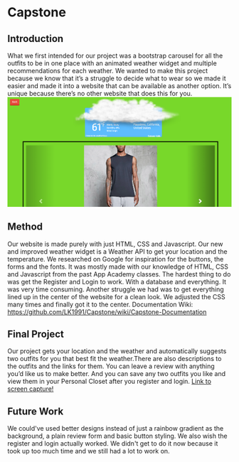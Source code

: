 # Capstone
## Introduction
  What we first intended for our project was a bootstrap carousel for all the outfits to be in one place with an animated weather widget and multiple recommendations for each weather. We wanted to make this project because we know that it’s a struggle to decide what to wear so we made it easier and made it into a website that can be available as another option. It’s unique because there’s no other website that does this for you. ![Mockup](https://github.com/LK1991/Capstone/blob/master/Documentation/dfghj.png) <br>
## Method
  Our website is made purely with just HTML, CSS and Javascript. Our new and improved weather widget is a Weather API to get your location and the temperature. We researched on Google for inspiration for the buttons, the forms and the fonts. It was mostly made with our knowledge of HTML, CSS and Javascript from the past App Academy classes. The hardest thing to do was get the Register and Login to work. With a database and everything. It was very time consuming. Another struggle we had was to get everything lined up in the center of the website for a clean look. We adjusted the CSS many times and finally got it to the center. 
  Documentation Wiki: https://github.com/LK1991/Capstone/wiki/Capstone-Documentation <br>
## Final Project
  Our project gets your location and the weather and automatically suggests two outfits for you that best fit the weather.There are also descriptions to the outfits and the links for them. You can leave a review with anything you’d like us to make better. And you can save any two outfits you like and view them in your Personal Closet after you register and login. [Link to screen capture!](https://drive.google.com/file/d/0BxE9lOykpS6EcURBNHV5cm9PZWs/view)<br>
## Future Work
  We could've used better designs instead of just a rainbow gradient as the background, a plain review form and basic button styling. We also wish the register and login actually worked. We didn't get to do it now because it took up too much time and we still had a lot to work on.
